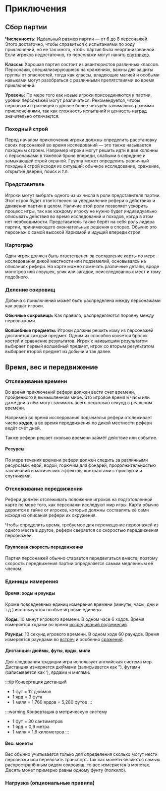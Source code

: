 # Приключения

## Сбор партии

**Численность:** Идеальный размер партии — от 6 до 8 персонажей. Этого достаточно, чтобы справиться с испытаниями по ходу приключений, но не так много, чтобы партия была неорганизованной. Если игроков недостаточно, то персонажи могут нанять [спутников](temp).

**Классы:** Хорошая партия состоит из авантюристов различных классов. Персонажи, специализирующиеся на сражениях, важны для защиты группы от опасностей, тогда как классы, владеющие магией и особыми навыками могут разобраться с различными препятствиями во время приключений.

**Уровень:** По мере того как новые игроки присоединяются к партии, уровни персонажей могут различаться. Рекомендуется, чтобы персонажи с разницей в уровне более четырёх занимались разными приключениями, так как сложность испытаний и ценность наград значительно отличаются.

### Походный строй

Перед началом приключения игроки должны определить расстановку своих персонажей во время исследований — это также называется походным строем. Например игроки могут решить идти в две колонны с персонажами в тяжёлой броне впереди, слабыми в середине и замыкающей строй охраной. Группа может определить различный походный строй исходя из ситуаций: обычное исследование, сражение, открытие дверей, поиск и т.п.

### Представитель

Игроки могут выбрать одного из их числа в роли представителя партии. Этот игрок будет ответственен за уведомление рефери о действиях и движении партии в целом. Наличие этой роли позволяет ускорить процесс игры, так как каждому игроку не нужно будет индивидуально описывать действия во время исследований и походов, когда в этом нет необходимости. Представитель также берёт на себя роль лидера партии, принимающего окончательные решения в спорах. Обычно это персонаж с самой высокой Харизмой и идущий впереди строя.

### Картограф

Один игрок должен быть ответственен за составление карты по мере исследования дикой местности или подземелий, основываясь на описаниях рефери. На карте можно помечать различные детали, вроде монстров или ловушек, улик или загадок, неисследованных мест и тому подобного.

### Деление сокровищ

Добыча с приключений может быть распределена между персонажами как решат игроки.

**Обычные сокровища:** Как правило, распределяются поровну между персонажами.

**Волшебные предметы:** Игроки должны решить кому из персонажей достанется каждый предмет. Одним из способов является бросок костей и сравнение результатов. Игрок с наивысшим результатом выбирает первый волшебный предмет, игрок со вторым результатом выбирает второй предмет из добычи и так далее.

## Время, вес и передвижение

### Отслеживание времени

Во время приключений рефери должен вести счет времени, пройденного в вымышленном мире. Это игровое время и часы или даже дни в нём могут занимать всего несколько секунд в реальном времени.

Например во время исследования подземелья рефери отслеживает число ***ходов***, а во время передвижения по дикой местности рефери ведёт счёт дней.

Также рефери решает сколько времени займёт действие или событие.

#### Ресурсы

По мере течения времени рефери должен следить за различными ресурсами: едой, водой, горючим для фонарей, продолжительностью заклинаний и магических эффектов, контрактами с прислугой и спутниками.

### Отслеживание передвижения

Рефери должен отслеживать положение игроков на подготовленной карте по мере того, как персонажи исследуют мир игры. Карта обычно держится в тайне от игроков, которые должны составлять её сами исходя из описания рефери их окружения.

Чтобы определить время, требуемое для перемещение персонажей из одного места в другое, рефери сверяется со скоростью передвижения персонажей.

#### Групповая скорость передвижения

Партия персонажей обычно старается передвигаться вместе, поэтому скорость передвижения партии определяется самым медленным её членом.

### Единицы измерения

#### Время: ходы и раунды

Кроме повседневных единиц измерения времени (минуты, часы, дни и т.д.) используются особые игровые единицы:

**Ходы:** 10 минут игрового времени. В одном часе 6 ходов. Время измеряется ходами во время [исследований подземелий](temp).

**Раунды:** 10 секунд игрового времени. В одном ходе 60 раундов. Время измеряется раундами во [встреч](temp) и особенно [сражений](temp).

#### Дистанция: дюймы, футы, ярды, мили

Для следования традиции игра использует английская система мер. Дистанция измеряется дюймами (записывается как ”), футами (записывается как ’), ярдами и милями.

:::tip Конвертация дистанций
- 1 фут = 12 дюймов
- 1 ярд = 3 фута
- 1 миля = 1,760 ярдов = 5,280 футов
:::

:::warning Конвертация в метрическую систему
- 1 фут = 30 сантиметров
- 1 ярд = 0,9 метра
- 1 миля = 1,6 километров
:::

#### Вес: монеты

Вес обычно учитывается только для определения сколько могут нести персонажи или перевозить транспорт. Так как монеты являются самым распространённым видом сокровищ, то вес измеряется в монетах. Десять монет примерно равны одному фунту (полкило).

### Нагрузка (опциональные правила)
